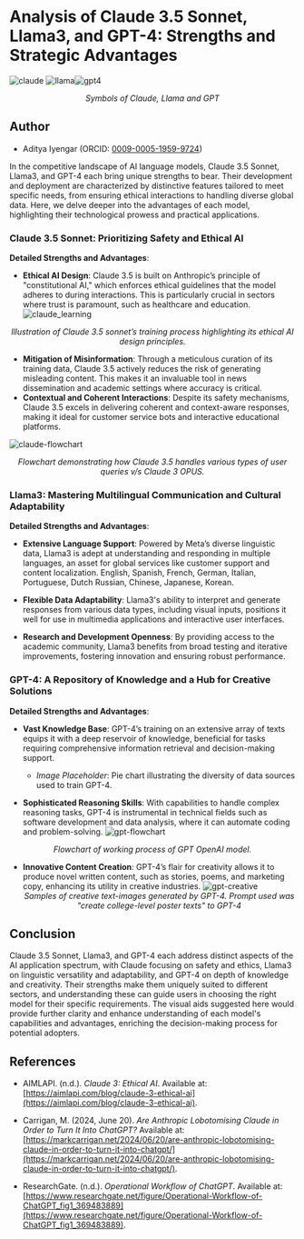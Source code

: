 # Analysis of Claude 3.5 Sonnet, Llama3, and GPT-4: Strengths and Strategic Advantages

![claude](https://i.imgur.com/sFgvCtW.jpeg)
 ![llama](https://i.imgur.com/b23Az5W.png)![gpt4](https://i.imgur.com/bWSK6Sy.png) 
<div  align="center"><i>Symbols of Claude, Llama and GPT</i></div>

## Author

* Aditya Iyengar (ORCID: [0009-0005-1959-9724](https://orcid.org/0009-0005-1959-9724))

In the competitive landscape of AI language models, Claude 3.5 Sonnet, Llama3, and GPT-4 each bring unique strengths to bear. Their development and deployment are characterized by distinctive features tailored to meet specific needs, from ensuring ethical interactions to handling diverse global data. Here, we delve deeper into the advantages of each model, highlighting their technological prowess and practical applications.

### Claude 3.5 Sonnet: Prioritizing Safety and Ethical AI

**Detailed Strengths and Advantages**:

- **Ethical AI Design**: Claude 3.5 is built on Anthropic’s principle of "constitutional AI," which enforces ethical guidelines that the model adheres to during interactions. This is particularly crucial in sectors where trust is paramount, such as healthcare and education.
![claude_learning](https://i.imgur.com/4vVlC0U.png)   
 <div  align="center"><i>Illustration of Claude 3.5 sonnet’s training process highlighting its ethical AI design principles.</i></div>
 
 
- **Mitigation of Misinformation**: Through a meticulous curation of its training data, Claude 3.5 actively reduces the risk of generating misleading content. This makes it an invaluable tool in news dissemination and academic settings where accuracy is critical.
- **Contextual and Coherent Interactions**: Despite its safety mechanisms, Claude 3.5 excels in delivering coherent and context-aware responses, making it ideal for customer service bots and interactive educational platforms.

![claude-flowchart](https://i.imgur.com/SbiLvtV.png)
 <div  align="center"><i>Flowchart demonstrating how Claude 3.5 handles various types of user queries v/s Claude 3 OPUS.</i></div>


### Llama3: Mastering Multilingual Communication and Cultural Adaptability

**Detailed Strengths and Advantages**:

- **Extensive Language Support**: Powered by Meta’s diverse linguistic data, Llama3 is adept at understanding and responding in multiple languages, an asset for global services like customer support and content localization. English, Spanish, French, German, Italian, Portuguese, Dutch Russian, Chinese, Japanese, Korean.

- **Flexible Data Adaptability**: Llama3's ability to interpret and generate responses from various data types, including visual inputs, positions it well for use in multimedia applications and interactive user interfaces.

- **Research and Development Openness**: By providing access to the academic community, Llama3 benefits from broad testing and iterative improvements, fostering innovation and ensuring robust performance.

### GPT-4: A Repository of Knowledge and a Hub for Creative Solutions

**Detailed Strengths and Advantages**:

- **Vast Knowledge Base**: GPT-4’s training on an extensive array of texts equips it with a deep reservoir of knowledge, beneficial for tasks requiring comprehensive information retrieval and decision-making support.
    
    - _Image Placeholder_: Pie chart illustrating the diversity of data sources used to train GPT-4.
- **Sophisticated Reasoning Skills**: With capabilities to handle complex reasoning tasks, GPT-4 is instrumental in technical fields such as software development and data analysis, where it can automate coding and problem-solving.
![gpt-flowchart](https://i.imgur.com/RdtWImJ.jpeg)
 <div  align="center"><i>Flowchart of working process of GPT OpenAI model.</i></div>


- **Innovative Content Creation**: GPT-4’s flair for creativity allows it to produce novel written content, such as stories, poems, and marketing copy, enhancing its utility in creative industries.
![gpt-creative](https://i.imgur.com/5wtbCyd.png)   
  <div  align="center"><i>Samples of creative text-images generated by GPT-4. Prompt used was "create college-level poster texts" to GPT-4</i></div>
 
## Conclusion

Claude 3.5 Sonnet, Llama3, and GPT-4 each address distinct aspects of the AI application spectrum, with Claude focusing on safety and ethics, Llama3 on linguistic versatility and adaptability, and GPT-4 on depth of knowledge and creativity. Their strengths make them uniquely suited to different sectors, and understanding these can guide users in choosing the right model for their specific requirements. The visual aids suggested here would provide further clarity and enhance understanding of each model's capabilities and advantages, enriching the decision-making process for potential adopters.

## References

- AIMLAPI. (n.d.). _Claude 3: Ethical AI_. Available at: [https://aimlapi.com/blog/claude-3-ethical-ai](https://aimlapi.com/blog/claude-3-ethical-ai).

- Carrigan, M. (2024, June 20). _Are Anthropic Lobotomising Claude in Order to Turn It Into ChatGPT?_ Available at: [https://markcarrigan.net/2024/06/20/are-anthropic-lobotomising-claude-in-order-to-turn-it-into-chatgpt/](https://markcarrigan.net/2024/06/20/are-anthropic-lobotomising-claude-in-order-to-turn-it-into-chatgpt/). 

- ResearchGate. (n.d.). _Operational Workflow of ChatGPT_. Available at: [https://www.researchgate.net/figure/Operational-Workflow-of-ChatGPT_fig1_369483889](https://www.researchgate.net/figure/Operational-Workflow-of-ChatGPT_fig1_369483889). 